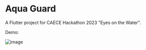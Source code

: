 # Aqua Guard
A Flutter project for CAECE Hackathon 2023 "Eyes on the Water".

Demo:

![image](https://github.com/roy0428/Aqua_Guard/blob/main/aqua_guard.gif)
